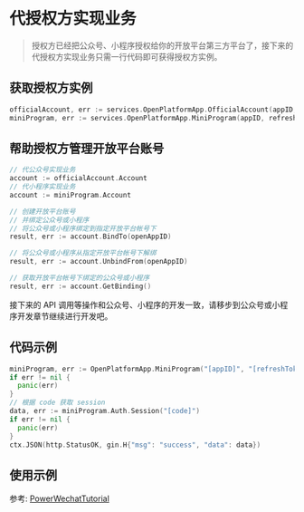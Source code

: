 # 代授权方实现业务

> 授权方已经把公众号、小程序授权给你的开放平台第三方平台了，接下来的代授权方实现业务只需一行代码即可获得授权方实例。

## 获取授权方实例

``` go
officialAccount, err := services.OpenPlatformApp.OfficialAccount(appID, refreshToken, nil)
miniProgram, err := services.OpenPlatformApp.MiniProgram(appID, refreshToken, nil)
```

## 帮助授权方管理开放平台账号 

``` go
// 代公众号实现业务
account := officialAccount.Account
// 代小程序实现业务
account := miniProgram.Account

// 创建开放平台账号
// 并绑定公众号或小程序
// 将公众号或小程序绑定到指定开放平台帐号下
result, err := account.BindTo(openAppID)

// 将公众号或小程序从指定开放平台帐号下解绑
result, err := account.UnbindFrom(openAppID)

// 获取开放平台帐号下绑定的公众号或小程序
result, err := account.GetBinding()

```

接下来的 API 调用等操作和公众号、小程序的开发一致，请移步到公众号或小程序开发章节继续进行开发吧。

## 代码示例

``` go
miniProgram, err := OpenPlatformApp.MiniProgram("[appID]", "[refreshToken]", nil)
if err != nil {
  panic(err)
}
// 根据 code 获取 session
data, err := miniProgram.Auth.Session("[code]")
if err != nil {
  panic(err)
}
ctx.JSON(http.StatusOK, gin.H{"msg": "success", "data": data})
```

## 使用示例

参考: [PowerWechatTutorial](https://github.com/ArtisanCloud/PowerWechatTutorial/blob/master/controllers/open-platform/authorizer-delegate.go)
